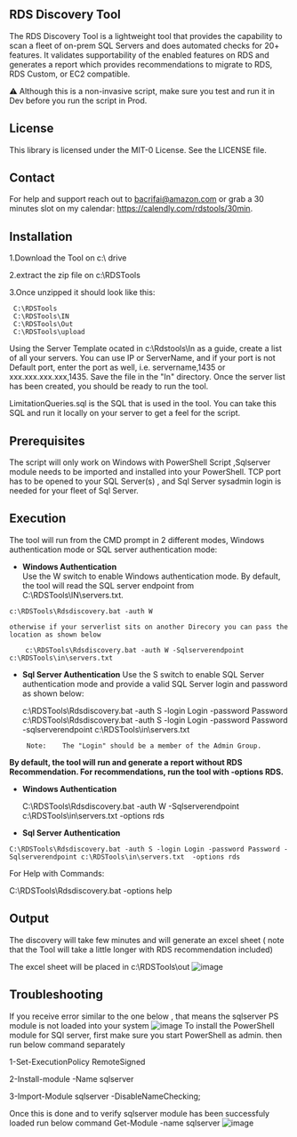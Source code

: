 ## RDS Discovery Tool 

The RDS Discovery Tool is a lightweight tool that provides the capability to scan a fleet of on-prem SQL Servers and does automated checks for 20+ features. It validates supportability of the enabled features on RDS and generates a report which provides recommendations to migrate to RDS, RDS Custom, or EC2 compatible.

:warning: Although this is a non-invasive script, make sure you test and run it in Dev before you run the script in Prod.

## License
This library is licensed under the MIT-0 License. See the LICENSE file.

## Contact 
For help and support reach out to bacrifai@amazon.com or grab a 30 minutes slot  on my calendar:
https://calendly.com/rdstools/30min.

## Installation
1.Download the Tool on c:\ drive 

2.extract the zip file on c:\RDSTools

3.Once unzipped it should look like this:

     C:\RDSTools 
     C:\RDSTools\IN 
     C:\RDSTools\Out
     C:\RDSTools\upload

      

Using the Server Template ocated in  c:\Rdstools\In  as a guide, create a list of all your servers. You can use IP or ServerName, and if your port is not Default port, enter the port as well, i.e. servername,1435 or xxx.xxx.xxx.xxx,1435. Save the file in the "In" directory. Once the server list has been created, you should be ready to run the tool.

LimitationQueries.sql is the SQL that is used in the tool. You can take this SQL and run it locally on your server to get a feel for the script.

   

 ## Prerequisites
 The script will only work on Windows with PowerShell Script ,Sqlserver module needs to be imported and installed into your PowerShell. TCP port has to be opened to your SQL Server(s) , and Sql Server sysadmin login is  needed for your fleet of Sql Server.
  ## Execution
  
  The tool will run from the CMD prompt in 2 different modes, Windows authentication mode or SQL server authentication mode:

   - **Windows Authentication** 	
	Use the W switch to enable Windows authentication mode. By default, the tool will read the SQL server endpoint from C:\RDSTools\IN\servers.txt.
	
	c:\RDSTools\Rdsdiscovery.bat -auth W 
	
	otherwise if your serverlist sits on another Direcory you can pass the location as shown below 
	
        c:\RDSTools\Rdsdiscovery.bat -auth W -Sqlserverendpoint c:\RDSTools\in\servers.txt
     
   - **Sql Server Authentication**
   Use the S switch to enable SQL Server authentication mode and provide a valid SQL Server login and password as shown below:
   
        c:\RDSTools\Rdsdiscovery.bat -auth S -login Login -password Password  
	c:\RDSTools\Rdsdiscovery.bat -auth S -login Login -password Password  -sqlserverendpoint c:\RDSTools\in\servers.txt
     
          Note:	   The "Login" should be a member of the Admin Group. 
	   
 **By default, the tool will run and generate a report without RDS Recommendation. For recommendations, run the tool with -options RDS.**
 
   - **Windows Authentication** 	

     C:\RDSTools\Rdsdiscovery.bat -auth W -Sqlserverendpoint c:\RDSTools\in\servers.txt -options rds
     
   - **Sql Server Authentication**
   
    C:\RDSTools\Rdsdiscovery.bat -auth S -login Login -password Password -Sqlserverendpoint c:\RDSTools\in\servers.txt  -options rds

   For Help with Commands:
   
   C:\RDSTools\Rdsdiscovery.bat -options help
   
   
  
## Output 	  
    
The discovery will take few minutes and will generate an excel sheet ( note that the Tool will take a little longer with RDS recommendation included) 

The excel sheet will be  placed in c:\RDSTools\out
![image](https://github.com/aws-samples/sqlservertools/assets/95581204/76df621b-8a8f-4e3c-ae93-9ab3e711b561)


## Troubleshooting
If you receive error similar to the one below , that means the sqlserver PS module is not loaded into your system 
![image](https://user-images.githubusercontent.com/95581204/194915978-410cd417-9dec-4a83-a4c5-9030cd8942fd.png)
To install the PowerShell module for SQl server, first make sure you start PowerShell as admin.
then run below command separately

1-Set-ExecutionPolicy RemoteSigned

2-Install-module -Name sqlserver

3-Import-Module sqlserver -DisableNameChecking;

Once this is done and to verify sqlserver module has been successfuly loaded run below command
  Get-Module -name sqlserver 
 ![image](https://user-images.githubusercontent.com/95581204/194916928-de163bf1-6106-4fb4-ad33-187bc11afa0c.png)

 




